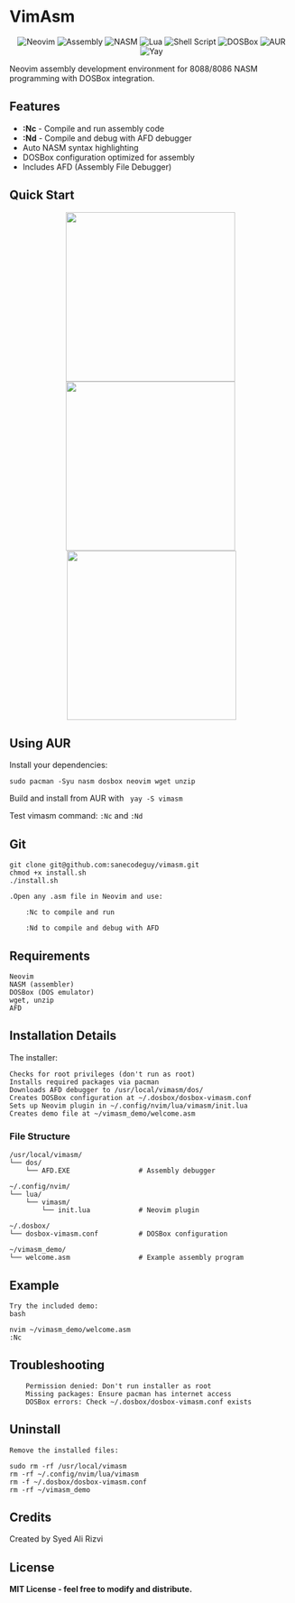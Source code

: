 # VimAsm
<p align="center">
  <img src="https://img.shields.io/badge/Neovim-%2357A143.svg?&style=for-the-badge&logo=neovim&logoColor=white" alt="Neovim">
  <img src="https://img.shields.io/badge/Assembly-8A2BE2?style=for-the-badge&logo=assemblyscript&logoColor=white" alt="Assembly">
  <img src="https://img.shields.io/badge/NASM-000000?style=for-the-badge&logo=nasm&logoColor=white" alt="NASM">
  <img src="https://img.shields.io/badge/Lua-2C2D72?style=for-the-badge&logo=lua&logoColor=white" alt="Lua">
  <img src="https://img.shields.io/badge/Shell_Script-121011?style=for-the-badge&logo=gnu-bash&logoColor=white" alt="Shell Script">
  <img src="https://img.shields.io/badge/DOSBox-000000?style=for-the-badge&logo=dosbox&logoColor=white" alt="DOSBox">
  <img src="https://img.shields.io/badge/AUR-1793D1?style=for-the-badge&logo=arch-linux&logoColor=white" alt="AUR">
  <img src="https://img.shields.io/badge/Yay-FF8700?style=for-the-badge&logo=arch-linux&logoColor=white" alt="Yay">
</p>

Neovim assembly development environment for 8088/8086 NASM programming with DOSBox integration.

## Features

- **:Nc** - Compile and run assembly code
- **:Nd** - Compile and debug with AFD debugger  
- Auto NASM syntax highlighting
- DOSBox configuration optimized for assembly
- Includes AFD (Assembly File Debugger)

## Quick Start
<p align="center">
  <img src="https://github.com/user-attachments/assets/ecd1220f-80aa-4862-a25c-6cd14e7a47a5" width="300" style="margin-right:5px;">
  <img src="https://github.com/user-attachments/assets/558b1709-1209-474a-a28a-471e74c71dd2" width="300" style="margin-right:5px;">
  <img src="https://github.com/user-attachments/assets/863c7725-a10c-4e63-b22d-98a888d0264c" width="300">
</p>


## Using AUR
Install your dependencies:
```
sudo pacman -Syu nasm dosbox neovim wget unzip
```
Build and install from AUR with 
``` yay -S vimasm```

Test vimasm command:
 ```:Nc```
 and
 ```:Nd``` 


## Git
```
git clone git@github.com:sanecodeguy/vimasm.git   
chmod +x install.sh
./install.sh

.Open any .asm file in Neovim and use:

    :Nc to compile and run

    :Nd to compile and debug with AFD
```
## Requirements

    Neovim
    NASM (assembler)
    DOSBox (DOS emulator)
    wget, unzip
    AFD

## Installation Details

The installer:

    Checks for root privileges (don't run as root)
    Installs required packages via pacman
    Downloads AFD debugger to /usr/local/vimasm/dos/
    Creates DOSBox configuration at ~/.dosbox/dosbox-vimasm.conf
    Sets up Neovim plugin in ~/.config/nvim/lua/vimasm/init.lua
    Creates demo file at ~/vimasm_demo/welcome.asm

### File Structure

```
/usr/local/vimasm/
└── dos/
    └── AFD.EXE                 # Assembly debugger

~/.config/nvim/
└── lua/
    └── vimasm/
        └── init.lua            # Neovim plugin

~/.dosbox/
└── dosbox-vimasm.conf          # DOSBox configuration

~/vimasm_demo/
└── welcome.asm                 # Example assembly program
```

## Example
```
Try the included demo:
bash

nvim ~/vimasm_demo/welcome.asm
:Nc
```
## Troubleshooting
```
    Permission denied: Don't run installer as root
    Missing packages: Ensure pacman has internet access
    DOSBox errors: Check ~/.dosbox/dosbox-vimasm.conf exists
```
## Uninstall
```
Remove the installed files:

sudo rm -rf /usr/local/vimasm
rm -rf ~/.config/nvim/lua/vimasm
rm -f ~/.dosbox/dosbox-vimasm.conf
rm -rf ~/vimasm_demo
```
## Credits

Created by Syed Ali Rizvi

## License

**MIT License - feel free to modify and distribute.**



